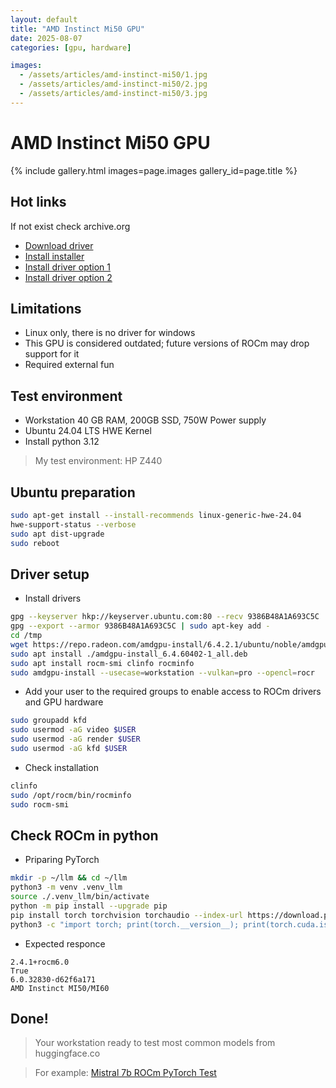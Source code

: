 ```yaml
---
layout: default
title: "AMD Instinct Mi50 GPU"
date: 2025-08-07
categories: [gpu, hardware]

images:
  - /assets/articles/amd-instinct-mi50/1.jpg
  - /assets/articles/amd-instinct-mi50/2.jpg
  - /assets/articles/amd-instinct-mi50/3.jpg
---
```


# AMD Instinct Mi50 GPU 

{% include gallery.html images=page.images gallery_id=page.title %}

## Hot links
If not exist check archive.org  
- [Download driver](https://www.amd.com/en/support/downloads/drivers.html/accelerators/instinct/instinct-mi-series/instinct-mi50-32gb.html)
- [Install installer](https://amdgpu-install.readthedocs.io/en/latest/install-prereq.html#installing-the-installer-package)
- [Install driver option 1](https://amdgpu-install.readthedocs.io/en/latest/install-script.html)
- [Install driver option 2](https://amdgpu-install.readthedocs.io/en/latest/install-installing.html#installing-the-all-open-use-case)

## Limitations
- Linux only, there is no driver for windows
- This GPU is considered outdated; future versions of ROCm may drop support for it
- Required external fun

## Test environment 
- Workstation 40 GB RAM, 200GB SSD, 750W Power supply 
- Ubuntu 24.04 LTS HWE Kernel
- Install python 3.12

> My test environment: HP Z440

## Ubuntu preparation
```bash
sudo apt-get install --install-recommends linux-generic-hwe-24.04
hwe-support-status --verbose
sudo apt dist-upgrade
sudo reboot
```

## Driver setup
- Install drivers
```bash
gpg --keyserver hkp://keyserver.ubuntu.com:80 --recv 9386B48A1A693C5C
gpg --export --armor 9386B48A1A693C5C | sudo apt-key add -
cd /tmp
wget https://repo.radeon.com/amdgpu-install/6.4.2.1/ubuntu/noble/amdgpu-install_6.4.60402-1_all.deb
sudo apt install ./amdgpu-install_6.4.60402-1_all.deb
sudo apt install rocm-smi clinfo rocminfo
sudo amdgpu-install --usecase=workstation --vulkan=pro --opencl=rocr
```
- Add your user to the required groups to enable access to ROCm drivers and GPU hardware
```bash
sudo groupadd kfd
sudo usermod -aG video $USER
sudo usermod -aG render $USER
sudo usermod -aG kfd $USER
```
- Check installation
```bash
clinfo
sudo /opt/rocm/bin/rocminfo
sudo rocm-smi
```

## Check ROCm in python
- Priparing PyTorch
```bash
mkdir -p ~/llm && cd ~/llm
python3 -m venv .venv_llm
source ./.venv_llm/bin/activate
python -m pip install --upgrade pip
pip install torch torchvision torchaudio --index-url https://download.pytorch.org/whl/rocm6.0
python3 -c "import torch; print(torch.__version__); print(torch.cuda.is_available()); print(torch.version.hip);print(torch.cuda.get_device_name(0));"
```
- Expected responce
```
2.4.1+rocm6.0
True
6.0.32830-d62f6a171
AMD Instinct MI50/MI60
```

## Done!
> Your workstation ready to test most common models from huggingface.co 

> For example: [Mistral 7b ROCm PyTorch Test](/articles/pytorch-rocm-mistral-test.html)
